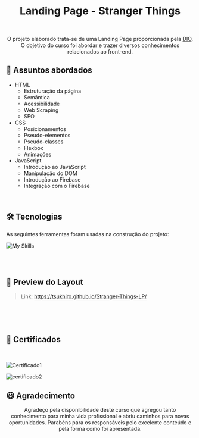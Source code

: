 <h1 align="center">Landing Page - Stranger Things</h1>

<br>

<p align="center">O projeto elaborado trata-se de uma Landing Page proporcionada pela <a href="https://www.dio.me/">DIO</a>. O objetivo do curso foi abordar e trazer diversos conhecimentos relacionados ao front-end. </p>

## 💬 Assuntos abordados
- HTML
    - Estruturação da página 
    - Semântica
    - Acessibilidade
    - Web Scraping
    - SEO
- CSS
    - Posicionamentos
    - Pseudo-elementos
    - Pseudo-classes
    - Flexbox
    - Animações 
- JavaScript
    - Introdução ao JavaScript
    - Manipulação do DOM
    - Introdução ao Firebase
    - Integração com o Firebase

<br>

## 🛠 Tecnologias

As seguintes ferramentas foram usadas na construção do projeto:

![My Skills](https://skillicons.dev/icons?i=js,html,css,firebase)

<br>
<br>

## 🎨 Preview do Layout

>Link: https://tsukhiro.github.io/Stranger-Things-LP/

<br>

<br>
<br>

## 💎 Certificados
<br>

![Certificado1](https://user-images.githubusercontent.com/89936463/186706471-7d566761-ca31-42f9-9066-83f9f1958b21.PNG)

![certificado2](https://user-images.githubusercontent.com/89936463/186706493-b0337ca5-055f-4048-b731-56f91c56a480.PNG)

## 😃 Agradecimento

<p align="center"> Agradeço pela disponibilidade deste curso que agregou tanto conhecimento para minha vida profissional e abriu caminhos para novas oportunidades. Parabéns para os responsáveis pelo excelente conteúdo e pela forma como foi apresentada. </p>

